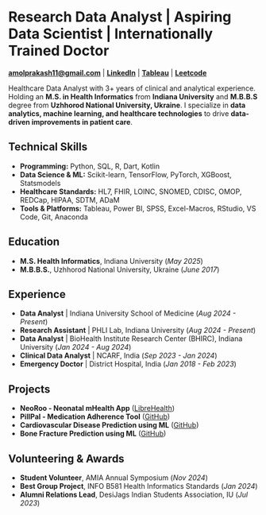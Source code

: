 # Research Data Analyst | Aspiring Data Scientist | Internationally Trained Doctor  

**amolprakash11@gmail.com** | [**LinkedIn**](https://www.linkedin.com/in/dr-amol-prakash-mbbs-mshi-6120aa11b/) | [**Tableau**](https://public.tableau.com/app/profile/amol.prakash8604/vizzes) | [**Leetcode**](https://leetcode.com/u/user0929aV/)

Healthcare Data Analyst with 3+ years of clinical and analytical experience. Holding an **M.S. in Health Informatics** from **Indiana University** and **M.B.B.S** degree from **Uzhhorod National University, Ukraine**. I specialize in **data analytics, machine learning, and healthcare technologies** to drive **data-driven improvements in patient care**.  

## Technical Skills  
- **Programming:** Python, SQL, R, Dart, Kotlin  
- **Data Science & ML:** Scikit-learn, TensorFlow, PyTorch, XGBoost, Statsmodels  
- **Healthcare Standards:** HL7, FHIR, LOINC, SNOMED, CDISC, OMOP, REDCap, HIPAA, SDTM, ADaM  
- **Tools & Platforms:** Tableau, Power BI, SPSS, Excel-Macros, RStudio, VS Code, Git, Anaconda   

## Education  
- **M.S. Health Informatics**, Indiana University (*May 2025*)  
- **M.B.B.S.**, Uzhhorod National University, Ukraine (*June 2017*)  

## Experience  

- **Data Analyst** | Indiana University School of Medicine (*Aug 2024 - Present*)  
- **Research Assistant** | PHLI Lab, Indiana University (*Aug 2024 - Present*)  
- **Data Analyst** | BioHealth Institute Research Center (BHIRC), Indiana University (*Jan 2024 - Aug 2024*)  
- **Clinical Data Analyst** | NCARF, India (*Sep 2023 - Jan 2024*)  
- **Emergency Doctor** | District Hospital, India (*Jan 2018 - Feb 2023*)  

## Projects  

- **NeoRoo - Neonatal mHealth App** ([LibreHealth](https://gitlab.com/librehealth/incubating-projects/mhbs/lh-mhbs-neoroo))  
- **PillPal - Medication Adherence Tool** ([GitHub](https://github.com/dramolprakash/PillPal-App))  
- **Cardiovascular Disease Prediction using ML** ([GitHub](https://github.com/dramolprakash/Cardiovascular-disease-prediction-ML-project-by-Dr.-Amol-Prakash))  
- **Bone Fracture Prediction using ML** ([GitHub](https://github.com/dramolprakash/Predicting-Bone-Fractures-through-Machine-Learning-by-Dr.Amol-Prakash))  

## Volunteering & Awards  
- **Student Volunteer**, AMIA Annual Symposium (*Nov 2024*)  
- **Best Group Project**, INFO B581 Health Informatics Standards (*Jan 2024*)  
- **Alumni Relations Lead**, DesiJags Indian Students Association, IU (*Jul 2023*)
